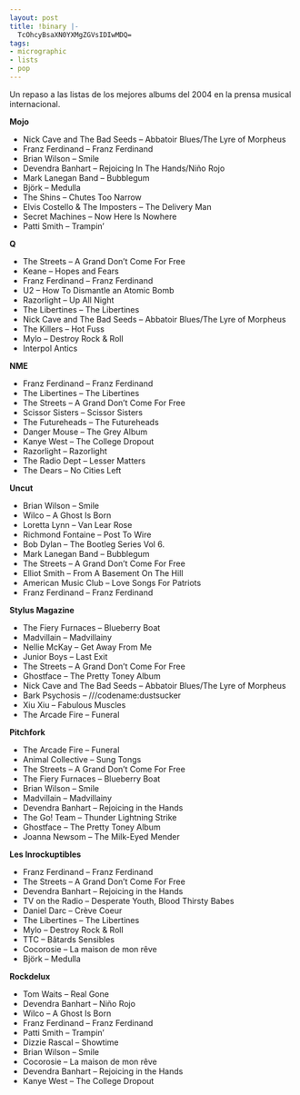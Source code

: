 ```yaml
---
layout: post
title: !binary |-
  TcOhcyBsaXN0YXMgZGVsIDIwMDQ=
tags:
- micrographic
- lists
- pop
---
```

Un repaso a las listas de los mejores albums del 2004 en la prensa musical internacional.

**Mojo**

- Nick Cave and The Bad Seeds – Abbatoir Blues/The Lyre of Morpheus
- Franz Ferdinand – Franz Ferdinand
- Brian Wilson – Smile
- Devendra Banhart – Rejoicing In The Hands/Niño Rojo
- Mark Lanegan Band – Bubblegum
- Björk – Medulla
- The Shins – Chutes Too Narrow
- Elvis Costello & The Imposters – The Delivery Man
- Secret Machines – Now Here Is Nowhere
- Patti Smith – Trampin’

**Q**

* The Streets – A Grand Don’t Come For Free
* Keane – Hopes and Fears
* Franz Ferdinand – Franz Ferdinand
* U2 – How To Dismantle an Atomic Bomb
* Razorlight – Up All Night
* The Libertines – The Libertines
* Nick Cave and The Bad Seeds – Abbatoir Blues/The Lyre of Morpheus
* The Killers – Hot Fuss
* Mylo – Destroy Rock & Roll
* Interpol Antics

**NME**

* Franz Ferdinand – Franz Ferdinand
* The Libertines – The Libertines
* The Streets – A Grand Don’t Come For Free
* Scissor Sisters – Scissor Sisters
* The Futureheads – The Futureheads
* Danger Mouse – The Grey Album
* Kanye West – The College Dropout
* Razorlight – Razorlight
* The Radio Dept – Lesser Matters
* The Dears – No Cities Left

**Uncut**

* Brian Wilson – Smile
* Wilco – A Ghost Is Born
* Loretta Lynn – Van Lear Rose
* Richmond Fontaine – Post To Wire
* Bob Dylan – The Bootleg Series Vol 6. 
* Mark Lanegan Band – Bubblegum
* The Streets – A Grand Don’t Come For Free
* Elliot Smith – From A Basement On The Hill
* American Music Club – Love Songs For Patriots
* Franz Ferdinand – Franz Ferdinand

**Stylus Magazine**

* The Fiery Furnaces – Blueberry Boat
* Madvillain – Madvillainy
* Nellie McKay – Get Away From Me
* Junior Boys – Last Exit
* The Streets – A Grand Don’t Come For Free
* Ghostface – The Pretty Toney Album
* Nick Cave and The Bad Seeds – Abbatoir Blues/The Lyre of Morpheus
* Bark Psychosis – ///codename:dustsucker
* Xiu Xiu – Fabulous Muscles
* The Arcade Fire – Funeral

**Pitchfork**

* The Arcade Fire – Funeral
* Animal Collective – Sung Tongs
* The Streets – A Grand Don’t Come For Free
* The Fiery Furnaces – Blueberry Boat
* Brian Wilson – Smile
* Madvillain – Madvillainy
* Devendra Banhart – Rejoicing in the Hands
* The Go! Team – Thunder Lightning Strike
* Ghostface – The Pretty Toney Album
* Joanna Newsom – The Milk-Eyed Mender

**Les Inrockuptibles**

* Franz Ferdinand – Franz Ferdinand
* The Streets – A Grand Don’t Come For Free
* Devendra Banhart – Rejoicing in the Hands
* TV on the Radio – Desperate Youth, Blood Thirsty Babes
* Daniel Darc – Crève Coeur
* The Libertines – The Libertines
* Mylo – Destroy Rock & Roll
* TTC – Bâtards Sensibles
* Cocorosie – La maison de mon rêve
* Björk – Medulla

**Rockdelux**

* Tom Waits – Real Gone
* Devendra Banhart – Niño Rojo
* Wilco – A Ghost Is Born
* Franz Ferdinand – Franz Ferdinand
* Patti Smith – Trampin’
* Dizzie Rascal – Showtime
* Brian Wilson – Smile
* Cocorosie – La maison de mon rêve
* Devendra Banhart – Rejoicing in the Hands
* Kanye West – The College Dropout
